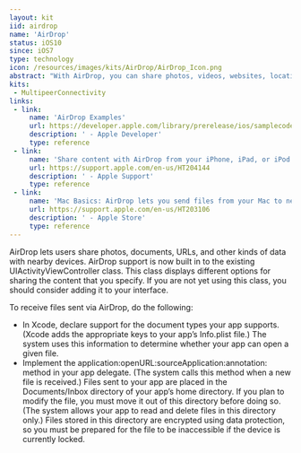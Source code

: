 ```yaml
---
layout: kit
iid: airdrop
name: 'AirDrop'
status: iOS10
since: iOS7
type: technology
icon: /resources/images/kits/AirDrop/AirDrop_Icon.png
abstract: "With AirDrop, you can share photos, videos, websites, locations, and more with people nearby with an Apple device."
kits:
 - MultipeerConnectivity
links:
 - link:
     name: 'AirDrop Examples'
     url: https://developer.apple.com/library/prerelease/ios/samplecode/sc2273/Introduction/Intro.html
     description: ' - Apple Developer'
     type: reference
 - link:
     name: 'Share content with AirDrop from your iPhone, iPad, or iPod touch'
     url: https://support.apple.com/en-us/HT204144
     description: ' - Apple Support'
     type: reference
 - link:
     name: 'Mac Basics: AirDrop lets you send files from your Mac to nearby Macs and iOS devices'
     url: https://support.apple.com/en-us/HT203106
     description: ' - Apple Store'
     type: reference
---
```


AirDrop lets users share photos, documents, URLs, and other kinds of data with nearby devices. AirDrop support is now built in to the existing UIActivityViewController class. This class displays different options for sharing the content that you specify. If you are not yet using this class, you should consider adding it to your interface.

To receive files sent via AirDrop, do the following:

* In Xcode, declare support for the document types your app supports. (Xcode adds the appropriate keys to your app’s Info.plist file.) The system uses this information to determine whether your app can open a given file.
* Implement the application:openURL:sourceApplication:annotation: method in your app delegate. (The system calls this method when a new file is received.)
Files sent to your app are placed in the Documents/Inbox directory of your app’s home directory. If you plan to modify the file, you must move it out of this directory before doing so. (The system allows your app to read and delete files in this directory only.) Files stored in this directory are encrypted using data protection, so you must be prepared for the file to be inaccessible if the device is currently locked.

